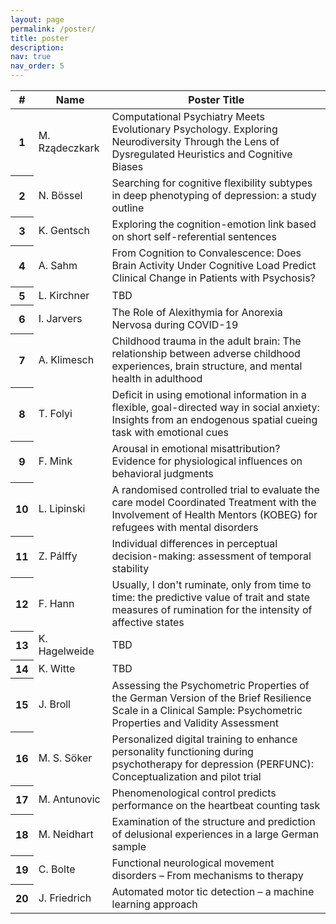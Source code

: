 ```yaml
---
layout: page
permalink: /poster/
title: poster
description:
nav: true
nav_order: 5
---
```


<table class="table table-striped table-hover">
  <thead>
    <tr>
      <th scope="col">#</th>
      <th scope="col">Name</th>
      <th scope="col">Poster Title</th>
    </tr>
  </thead>
  <tbody>
    <tr>
      <th scope="row">1</th>
      <td>M. Rządeczkark</td>
      <td>Computational Psychiatry Meets Evolutionary Psychology. Exploring Neurodiversity Through the Lens of Dysregulated Heuristics and Cognitive Biases</td>
    </tr>
    <tr>
      <th scope="row">2</th>
      <td>N. Bössel</td>
      <td>Searching for cognitive flexibility subtypes in deep phenotyping of depression: a study outline</td>
    </tr>
    <tr>
      <th scope="row">3</th>
      <td>K. Gentsch</td>
      <td>Exploring the cognition-emotion link based on short self-referential sentences</td>
    </tr>
    <tr>
      <th scope="row">4</th>
      <td>A. Sahm</td>
      <td>From Cognition to Convalescence: Does Brain Activity Under Cognitive Load Predict Clinical Change in Patients with Psychosis? </td>
    </tr>
    <tr>
      <th scope="row">5</th>
      <td>L. Kirchner</td>
      <td>TBD</td>
    </tr>
    <tr>
      <th scope="row">6</th>
      <td>I. Jarvers</td>
      <td>The Role of Alexithymia for Anorexia Nervosa during COVID-19</td>
    </tr>
    <tr>
      <th scope="row">7</th>
      <td>A. Klimesch</td>
      <td>Childhood trauma in the adult brain: The relationship between adverse childhood experiences, brain structure, and mental health in adulthood</td>
    </tr>
    <tr>
      <th scope="row">8</th>
      <td>T. Folyi</td>
      <td>Deficit in using emotional information in a flexible, goal-directed way in social anxiety: Insights from an endogenous spatial cueing task with emotional cues</td>
    </tr>
    <tr>
      <th scope="row">9</th>
      <td>F. Mink</td>
      <td>Arousal in emotional misattribution? Evidence for physiological influences on behavioral judgments</td>
    </tr>
    <tr>
      <th scope="row">10</th>
      <td>L. Lipinski</td>
      <td>A randomised controlled trial to evaluate the care model Coordinated Treatment with the Involvement of Health Mentors (KOBEG) for refugees with mental disorders</td>
    </tr>
    <tr>
      <th scope="row">11</th>
      <td>Z. Pálffy</td>
      <td>Individual differences in perceptual decision-making: assessment of temporal stability</td>
    </tr>
    <tr>
      <th scope="row">12</th>
      <td>F. Hann</td>
      <td>Usually, I don't ruminate, only from time to time: the predictive value of trait and state measures of rumination for the intensity of affective states</td>
    </tr>
    <tr>
      <th scope="row">13</th>
      <td>K. Hagelweide</td>
      <td>TBD</td>
    </tr>
    <tr>
      <th scope="row">14</th>
      <td>K. Witte</td>
      <td>TBD</td>
    </tr>
    <tr>
      <th scope="row">15</th>
      <td>J. Broll</td>
      <td>Assessing the Psychometric Properties of the German Version of the Brief Resilience Scale in a Clinical Sample: Psychometric Properties and Validity Assessment</td>
    </tr>
    <tr>
      <th scope="row">16</th>
      <td>M. S. Söker</td>
      <td>Personalized digital training to enhance personality functioning during psychotherapy for depression (PERFUNC): Conceptualization and pilot trial</td>
    </tr>
    <tr>
      <th scope="row">17</th>
      <td>M. Antunovic</td>
      <td>Phenomenological control predicts performance on the heartbeat counting task</td>
    </tr>
    <tr>
      <th scope="row">18</th>
      <td>M. Neidhart</td>
      <td>Examination of the structure and prediction of delusional experiences in a large German sample</td>
    </tr>
    <tr>
      <th scope="row">19</th>
      <td>C. Bolte</td>
      <td>Functional neurological movement disorders – From mechanisms to therapy</td>
    </tr>
    <tr>
      <th scope="row">20</th>
      <td>J. Friedrich</td>
      <td>Automated motor tic detection – a machine learning approach </td>
    </tr>
  </tbody>
</table>